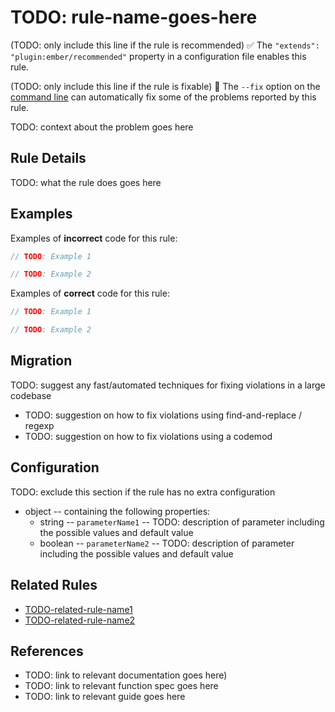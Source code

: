 # TODO: rule-name-goes-here

(TODO: only include this line if the rule is recommended) :white_check_mark: The `"extends": "plugin:ember/recommended"` property in a configuration file enables this rule.

(TODO: only include this line if the rule is fixable) :wrench: The `--fix` option on the [command line](https://eslint.org/docs/user-guide/command-line-interface#fixing-problems) can automatically fix some of the problems reported by this rule.

TODO: context about the problem goes here

## Rule Details

TODO: what the rule does goes here

## Examples

Examples of **incorrect** code for this rule:

```js
// TODO: Example 1
```

```js
// TODO: Example 2
```

Examples of **correct** code for this rule:

```js
// TODO: Example 1
```

```js
// TODO: Example 2
```

## Migration

TODO: suggest any fast/automated techniques for fixing violations in a large codebase

* TODO: suggestion on how to fix violations using find-and-replace / regexp
* TODO: suggestion on how to fix violations using a codemod

## Configuration

TODO: exclude this section if the rule has no extra configuration

* object -- containing the following properties:
  * string -- `parameterName1` -- TODO: description of parameter including the possible values and default value
  * boolean -- `parameterName2` -- TODO: description of parameter including the possible values and default value

## Related Rules

* [TODO-related-rule-name1](related-rule-name1.md)
* [TODO-related-rule-name2](related-rule-name2.md)

## References

* TODO: link to relevant documentation goes here)
* TODO: link to relevant function spec goes here
* TODO: link to relevant guide goes here
